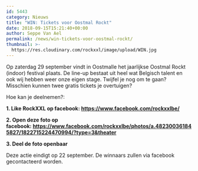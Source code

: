 ```yaml
---
id: 5443
category: Nieuws
title: "WIN: Tickets voor Oostmal Rockt"
date: 2018-09-15T15:21:40+00:00
author: Seppe Van Ael
permalink: /news/win-tickets-voor-oostmal-rockt/
thumbnail: >-
  https://res.cloudinary.com/rockxxl/image/upload/WIN.jpg
---
```

Op zaterdag 29 september vindt in Oostmalle het jaarlijkse Oostmal Rockt (indoor) festival plaats. De line-up bestaat uit heel wat Belgisch talent en ook wij hebben weer onze eigen stage. Twijfel je nog om te gaan? Misschien kunnen twee gratis tickets je overtuigen?

Hoe kan je deelnemen?:

**1. Like RockXXL op facebook: <https://www.facebook.com/rockxxlbe/>**

**2. Open deze foto op facebook: <https://www.facebook.com/rockxxlbe/photos/a.482300361845827/1822715224470994/?type=3&theater>**

**3. Deel de foto openbaar**

Deze actie eindigt op 22 september. De winnaars zullen via facebook gecontacteerd worden.